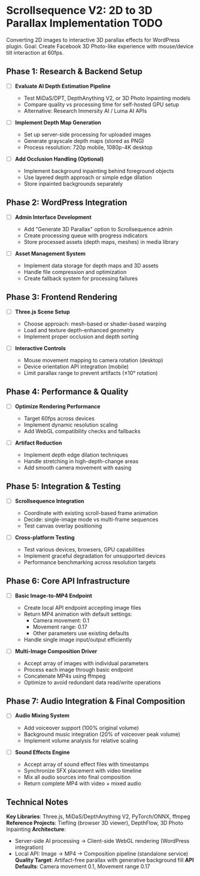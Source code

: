 # Scrollsequence V2: 2D to 3D Parallax Implementation TODO

Converting 2D images to interactive 3D parallax effects for WordPress plugin. Goal: Create Facebook 3D Photo-like experience with mouse/device tilt interaction at 60fps.

## Phase 1: Research & Backend Setup
- [ ] **Evaluate AI Depth Estimation Pipeline**
  - Test MiDaS/DPT, DepthAnything V2, or 3D Photo Inpainting models
  - Compare quality vs processing time for self-hosted GPU setup
  - Alternative: Research Immersity AI / Luma AI APIs

- [ ] **Implement Depth Map Generation**
  - Set up server-side processing for uploaded images
  - Generate grayscale depth maps (stored as PNG)
  - Process resolution: 720p mobile, 1080p-4K desktop

- [ ] **Add Occlusion Handling (Optional)**
  - Implement background inpainting behind foreground objects
  - Use layered depth approach or simple edge dilation
  - Store inpainted backgrounds separately

## Phase 2: WordPress Integration
- [ ] **Admin Interface Development**
  - Add "Generate 3D Parallax" option to Scrollsequence admin
  - Create processing queue with progress indicators
  - Store processed assets (depth maps, meshes) in media library

- [ ] **Asset Management System**
  - Implement data storage for depth maps and 3D assets
  - Handle file compression and optimization
  - Create fallback system for processing failures

## Phase 3: Frontend Rendering
- [ ] **Three.js Scene Setup**
  - Choose approach: mesh-based or shader-based warping
  - Load and texture depth-enhanced geometry
  - Implement proper occlusion and depth sorting

- [ ] **Interactive Controls**
  - Mouse movement mapping to camera rotation (desktop)
  - Device orientation API integration (mobile)
  - Limit parallax range to prevent artifacts (±10° rotation)

## Phase 4: Performance & Quality
- [ ] **Optimize Rendering Performance**
  - Target 60fps across devices
  - Implement dynamic resolution scaling
  - Add WebGL compatibility checks and fallbacks

- [ ] **Artifact Reduction**
  - Implement depth edge dilation techniques
  - Handle stretching in high-depth-change areas
  - Add smooth camera movement with easing

## Phase 5: Integration & Testing
- [ ] **Scrollsequence Integration**
  - Coordinate with existing scroll-based frame animation
  - Decide: single-image mode vs multi-frame sequences
  - Test canvas overlay positioning

- [ ] **Cross-platform Testing**
  - Test various devices, browsers, GPU capabilities
  - Implement graceful degradation for unsupported devices
  - Performance benchmarking across resolution targets

## Phase 6: Core API Infrastructure
- [ ] **Basic Image-to-MP4 Endpoint**
  - Create local API endpoint accepting image files
  - Return MP4 animation with default settings:
    - Camera movement: 0.1
    - Movement range: 0.17
    - Other parameters use existing defaults
  - Handle single image input/output efficiently

- [ ] **Multi-Image Composition Driver**
  - Accept array of images with individual parameters
  - Process each image through basic endpoint
  - Concatenate MP4s using ffmpeg
  - Optimize to avoid redundant data read/write operations

## Phase 7: Audio Integration & Final Composition
- [ ] **Audio Mixing System**
  - Add voiceover support (100% original volume)
  - Background music integration (20% of voiceover peak volume)
  - Implement volume analysis for relative scaling

- [ ] **Sound Effects Engine**
  - Accept array of sound effect files with timestamps
  - Synchronize SFX placement with video timeline
  - Mix all audio sources into final composition
  - Return complete MP4 with video + mixed audio

## Technical Notes
**Key Libraries**: Three.js, MiDaS/DepthAnything V2, PyTorch/ONNX, ffmpeg
**Reference Projects**: Tiefling (browser 3D viewer), DepthFlow, 3D Photo Inpainting
**Architecture**: 
- Server-side AI processing → Client-side WebGL rendering (WordPress integration)
- Local API: Image → MP4 → Composition pipeline (standalone service)
**Quality Target**: Artifact-free parallax with generative background fill
**API Defaults**: Camera movement 0.1, Movement range 0.17
